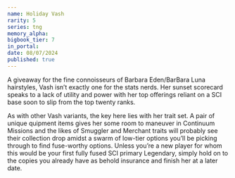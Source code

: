 ```yaml
---
name: Holiday Vash
rarity: 5
series: tng
memory_alpha:
bigbook_tier: 7
in_portal:
date: 08/07/2024
published: true
---
```


A giveaway for the fine connoisseurs of Barbara Eden/BarBara Luna hairstyles, Vash isn’t exactly one for the stats nerds. Her sunset scorecard speaks to a lack of utility and power with her top offerings reliant on a SCI base soon to slip from the top twenty ranks. 

As with other Vash variants, the key here lies with her trait set. A pair of unique quipment items gives her some room to maneuver in Continuum Missions and the likes of Smuggler and Merchant traits will probably see their collection drop amidst a swarm of low-tier options you’ll be picking through to find fuse-worthy options. Unless you’re a new player for whom this would be your first fully fused SCI primary Legendary, simply hold on to the copies you already have as behold insurance and finish her at a later date.
